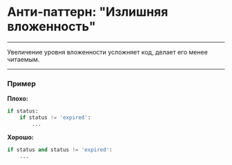 # Анти-паттерн: "Излишняя вложенность"

***

Увеличение уровня вложенности усложняет код, делает его менее читаемым.

***

### Пример 

**Плохо:**
```python
if status:
    if status != 'expired':
        ...
```
**Хорошо:**
```python
if status and status != 'expired':
    ...
```

